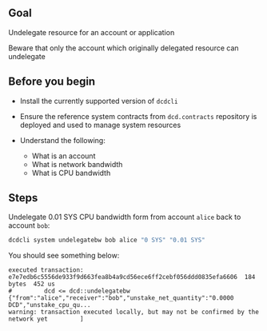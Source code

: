 ## Goal

Undelegate resource for an account or application

Beware that only the account which originally delegated resource can undelegate

## Before you begin

* Install the currently supported version of `dcdcli`

* Ensure the reference system contracts from `dcd.contracts` repository is deployed and used to manage system resources

* Understand the following:
  * What is an account
  * What is network bandwidth
  * What is CPU bandwidth

## Steps

Undelegate 0.01 SYS CPU bandwidth form from account `alice` back to account `bob`:

```sh
dcdcli system undelegatebw bob alice "0 SYS" "0.01 SYS"
```

You should see something below:

```console
executed transaction: e7e7edb6c5556de933f9d663fea8b4a9cd56ece6ff2cebf056ddd0835efa6606  184 bytes  452 us
#         dcd <= dcd::undelegatebw          {"from":"alice","receiver":"bob","unstake_net_quantity":"0.0000 DCD","unstake_cpu_qu...
warning: transaction executed locally, but may not be confirmed by the network yet         ]
```
